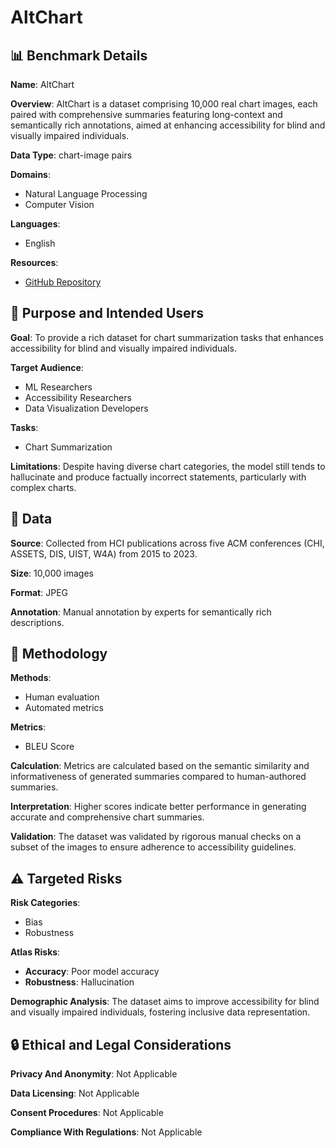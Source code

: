 # AltChart

## 📊 Benchmark Details

**Name**: AltChart

**Overview**: AltChart is a dataset comprising 10,000 real chart images, each paired with comprehensive summaries featuring long-context and semantically rich annotations, aimed at enhancing accessibility for blind and visually impaired individuals.

**Data Type**: chart-image pairs

**Domains**:
- Natural Language Processing
- Computer Vision

**Languages**:
- English

**Resources**:
- [GitHub Repository](https://github.com/moured/AltChart)

## 🎯 Purpose and Intended Users

**Goal**: To provide a rich dataset for chart summarization tasks that enhances accessibility for blind and visually impaired individuals.

**Target Audience**:
- ML Researchers
- Accessibility Researchers
- Data Visualization Developers

**Tasks**:
- Chart Summarization

**Limitations**: Despite having diverse chart categories, the model still tends to hallucinate and produce factually incorrect statements, particularly with complex charts.

## 💾 Data

**Source**: Collected from HCI publications across five ACM conferences (CHI, ASSETS, DIS, UIST, W4A) from 2015 to 2023.

**Size**: 10,000 images

**Format**: JPEG

**Annotation**: Manual annotation by experts for semantically rich descriptions.

## 🔬 Methodology

**Methods**:
- Human evaluation
- Automated metrics

**Metrics**:
- BLEU Score

**Calculation**: Metrics are calculated based on the semantic similarity and informativeness of generated summaries compared to human-authored summaries.

**Interpretation**: Higher scores indicate better performance in generating accurate and comprehensive chart summaries.

**Validation**: The dataset was validated by rigorous manual checks on a subset of the images to ensure adherence to accessibility guidelines.

## ⚠️ Targeted Risks

**Risk Categories**:
- Bias
- Robustness

**Atlas Risks**:
- **Accuracy**: Poor model accuracy
- **Robustness**: Hallucination

**Demographic Analysis**: The dataset aims to improve accessibility for blind and visually impaired individuals, fostering inclusive data representation.

## 🔒 Ethical and Legal Considerations

**Privacy And Anonymity**: Not Applicable

**Data Licensing**: Not Applicable

**Consent Procedures**: Not Applicable

**Compliance With Regulations**: Not Applicable
